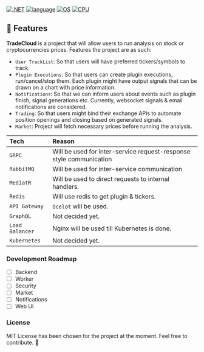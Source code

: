 ﻿[![.NET](https://img.shields.io/badge/.NET-8.0-512BD4)](https://docs.abblix.com/docs/technical-requirements)
[![language](https://img.shields.io/badge/language-C%23-239120)](https://learn.microsoft.com/ru-ru/dotnet/csharp/tour-of-csharp/overview)
[![OS](https://img.shields.io/badge/OS-linux%2C%20windows-0078D4)](https://docs.abblix.com/docs/technical-requirements)
[![CPU](https://img.shields.io/badge/CPU-x86%2C%20x64-FF8C00)](https://docs.abblix.com/docs/technical-requirements)

## 🚀 Features

**TradeCloud** is a project that will allow users to run analysis on stock or cryptocurrencies prices.
Features the project are as such:
- `User TrackList`: So that users will have preferred tickers/symbols to track.
- `Plugin Executions`: So that users can create plugin executions, run/cancel/stop them. 
Each plugin might have output signals that can be drawn on a chart with price information. 
- `Notifications`: So that we can inform users about events such as plugin finish, signal generations etc.
Currently, websocket signals & email notifications are considered.
- `Trading`: So that users might bind their exchange APIs to automate position openings and closing based on generated signals.
- `Market`: Project will fetch necessary prices before running the analysis.

| Tech            | Reason                                                              |
|:----------------|:--------------------------------------------------------------------|
| `GRPC`          | Will be used for inter-service request-response style communication |
| `RabbitMQ`      | Will be used for inter-service communication                        |
| `MediatR`       | Will be used to direct requests to internal handlers.               |
| `Redis`         | Will use redis to get plugin & tickers.                             |
| `API Gateway`   | `Ocelot` will be used.                                              |
| `GraphQL`       | Not decided yet.                                                    |
| `Load Balancer` | Nginx will be used till Kubernetes is done.                         |
| `Kubernetes`    | Not decided yet.                                                    |


### Development Roadmap
- [ ] Backend
- [ ] Worker
- [ ] Security
- [ ] Market
- [ ] Notifications
- [ ] Web UI

### License
MIT License has been chosen for the project at the moment. Feel free to contribute. 🚀